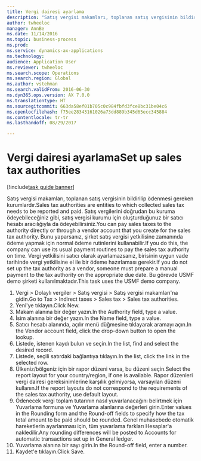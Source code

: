 ```yaml
--- 
title: Vergi dairesi ayarlama
description: "Satış vergisi makamları, toplanan satış vergisinin bildirilip ödenmesi gereken kurumlardır."
author: twheeloc
manager: AnnBe
ms.date: 11/14/2016
ms.topic: business-process
ms.prod: 
ms.service: dynamics-ax-applications
ms.technology: 
audience: Application User
ms.reviewer: twheeloc
ms.search.scope: Operations
ms.search.region: Global
ms.author: vstehman
ms.search.validFrom: 2016-06-30
ms.dyn365.ops.version: AX 7.0.0
ms.translationtype: HT
ms.sourcegitcommit: 663da58ef01b705c0c984fbfd3fce8bc31be04c6
ms.openlocfilehash: f75ee28343161026a73dd889b345d65ecc345884
ms.contentlocale: tr-tr
ms.lasthandoff: 08/29/2017

---
```

# <a name="set-up-sales-tax-authorities"></a><span data-ttu-id="f5230-103">Vergi dairesi ayarlama</span><span class="sxs-lookup"><span data-stu-id="f5230-103">Set up sales tax authorities</span></span>

[!include[task guide banner](../../includes/task-guide-banner.md)]

<span data-ttu-id="f5230-104">Satış vergisi makamları, toplanan satış vergisinin bildirilip ödenmesi gereken kurumlardır.</span><span class="sxs-lookup"><span data-stu-id="f5230-104">Sales tax authorities are entities to which collected sales tax needs to be reported and paid.</span></span> <span data-ttu-id="f5230-105">Satış vergilerini doğrudan bu kuruma ödeyebileceğiniz gibi, satış vergisi kurumu için oluşturduğunuz bir satıcı hesabı aracılığıyla da ödeyebilirsiniz.</span><span class="sxs-lookup"><span data-stu-id="f5230-105">You can pay sales taxes to the authority directly or through a vendor account that you create for the sales tax authority.</span></span> <span data-ttu-id="f5230-106">Bunu yaparsanız, şirket satış vergisi yetkilisine zamanında ödeme yapmak için normal ödeme rutinlerini kullanabilir.</span><span class="sxs-lookup"><span data-stu-id="f5230-106">If you do this, the company can use its usual payment routines to pay the sales tax authority on time.</span></span> <span data-ttu-id="f5230-107">Vergi yetkilisini satıcı olarak ayarlamazsanız, birisinin uygun vade tarihinde vergi yetkilisine el ile bir ödeme hazırlaması gerekir.</span><span class="sxs-lookup"><span data-stu-id="f5230-107">If you do not set up the tax authority as a vendor, someone must prepare a manual payment to the tax authority on the appropriate due date.</span></span> <span data-ttu-id="f5230-108">Bu görevde USMF demo şirketi kullanılmaktadır.</span><span class="sxs-lookup"><span data-stu-id="f5230-108">This task uses the USMF demo company.</span></span>

1. <span data-ttu-id="f5230-109">Vergi > Dolaylı vergiler > Satış vergisi > Satış vergisi makamları'na gidin.</span><span class="sxs-lookup"><span data-stu-id="f5230-109">Go to Tax > Indirect taxes > Sales tax > Sales tax authorities.</span></span>
2. <span data-ttu-id="f5230-110">Yeni'ye tıklayın.</span><span class="sxs-lookup"><span data-stu-id="f5230-110">Click New.</span></span>
3. <span data-ttu-id="f5230-111">Makam alanına bir değer yazın.</span><span class="sxs-lookup"><span data-stu-id="f5230-111">In the Authority field, type a value.</span></span>
4. <span data-ttu-id="f5230-112">İsim alanına bir değer yazın.</span><span class="sxs-lookup"><span data-stu-id="f5230-112">In the Name field, type a value.</span></span>
5. <span data-ttu-id="f5230-113">Satıcı hesabı alanında, açılır menü düğmesine tıklayarak aramayı açın.</span><span class="sxs-lookup"><span data-stu-id="f5230-113">In the Vendor account field, click the drop-down button to open the lookup.</span></span>
6. <span data-ttu-id="f5230-114">Listede, istenen kaydı bulun ve seçin.</span><span class="sxs-lookup"><span data-stu-id="f5230-114">In the list, find and select the desired record.</span></span>
7. <span data-ttu-id="f5230-115">Listede, seçili satırdaki bağlantıya tıklayın.</span><span class="sxs-lookup"><span data-stu-id="f5230-115">In the list, click the link in the selected row.</span></span>
8. <span data-ttu-id="f5230-116">Ülkeniz/bölgeniz için bir rapor düzeni varsa, bu düzeni seçin.</span><span class="sxs-lookup"><span data-stu-id="f5230-116">Select the report layout for your country/region, if one is available.</span></span> <span data-ttu-id="f5230-117">Rapor düzenleri vergi dairesi gereksinimlerine karşılık gelmiyorsa, varsayılan düzeni kullanın.</span><span class="sxs-lookup"><span data-stu-id="f5230-117">If the report layouts do not correspond to the requirements of the sales tax authority, use default layout.</span></span>
9. <span data-ttu-id="f5230-118">Ödenecek vergi toplam tutarının nasıl yuvarlanacağını belirtmek için Yuvarlama formuna ve Yuvarlama alanlarına değerleri girin.</span><span class="sxs-lookup"><span data-stu-id="f5230-118">Enter values in the Rounding form and the Round-off fields to specify how the tax total amount to be paid should be rounded.</span></span> <span data-ttu-id="f5230-119">Genel muhasebede otomatik hareketlerin ayarlanması için, tüm yuvarlama farkları Hesaplar'a nakledilir.</span><span class="sxs-lookup"><span data-stu-id="f5230-119">Any rounding differences will be posted to Accounts for automatic transactions set up in General ledger.</span></span>
10. <span data-ttu-id="f5230-120">Yuvarlama alanına bir sayı girin.</span><span class="sxs-lookup"><span data-stu-id="f5230-120">In the Round-off field, enter a number.</span></span>
11. <span data-ttu-id="f5230-121">Kaydet'e tıklayın.</span><span class="sxs-lookup"><span data-stu-id="f5230-121">Click Save.</span></span>


